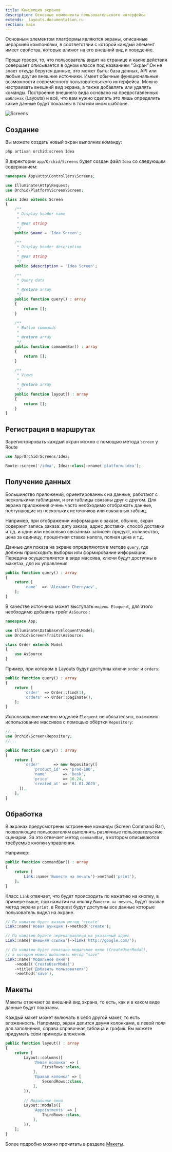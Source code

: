 ```yaml
---
title: Концепция экранов
description: Основные компоненты пользовательского интерфейса
extends: _layouts.documentation.ru
section: main
---
```


Основным элементом платформы являются экраны, описанные иерархией компоновки, в соответствии с которой
каждый элемент имеет свойства, которые влияют на его внешний вид и поведение.

Проще говоря, то, что пользователь видит на странице и какие действия совершает описывается в одном классе под названием "Экран".Он не знает откуда берутся данные, это может быть: база данных, API или любые другие внешние источники. Имеет обычные функциональные возможности современного пользовательского интерфейса. Можно настраивать внешний вид экрана, а также добавлять или удалять команды. Построение внешнего вида основано на предоставленных `шаблонах` (Layouts) и всё, что вам нужно сделать это лишь определить какие данные будут показаны в том или ином шаблоне.

![Screens](https://orchid.software/assets/img/scheme/screens.jpg)

## Создание

Вы можете создать новый экран выполнив команду:

```php
php artisan orchid:screen Idea
```

В директории `app/Orchid/Screens` будет создан файл `Idea` со следующим содержанием:

```php
namespace App\Http\Controllers\Screens;

use Illuminate\Http\Request;
use Orchid\Platform\Screen\Screen;

class Idea extends Screen
{
    /**
     * Display header name
     *
     * @var string
     */
    public $name = 'Idea Screen';

    /**
     * Display header description
     *
     * @var string
     */
    public $description = 'Idea Screen';

    /**
     * Query data
     *
     * @return array
     */
    public function query() : array
    {
        return [];
    }

    /**
     * Button commands
     *
     * @return array
     */
    public function commandBar() : array
    {
        return [];
    }

    /**
     * Views
     *
     * @return array
     */
    public function layout() : array
    {
        return [];
    }
}

```

## Регистрация в маршрутах

Зарегистрировать каждый экран можно с помощью метода `screen` у Route
```php
use App/Orchid/Screens/Idea;

Route::screen('/idea', Idea::class)->name('platform.idea');
```


## Получение данных

Большинство приложений, ориентированных на данные, работают с несколькими таблицами, и эти таблицы связаны
друг с другом. Для экрана приложения очень часто необходимо отображать данные, поступающие из
нескольких источников или связанных таблиц.

Например, при отображении информации о заказе, обычно,
экран содержит запись заказа: дату заказа, адрес доставки, способ доставки и т.д.
и один или несколько связанных записей: продукт, количество, цена за единицу, процентная ставка налога,
полная цена и т.д.

Данные для показа на экране определяются в методе `query`, где должны происходить выборки или формирование информации.
Передача осуществляется в виде массива, ключи будут доступны в макетах, для их управления.

```php
public function query() : array
{
    return [
        'name'  => 'Alexandr Chernyaev',
    ];
}
```

В качестве источника может выступать `модель Eloquent`, для этого необходимо добавить трейт `AsSource` :

```php
namespace App;

use Illuminate\Database\Eloquent\Model;
use Orchid\Screen\Traits\AsSource;

class Order extends Model
{
    use AsSource
}
```

Пример, при котором в  Layouts будут доступны ключи `order` и `orders`:

```php
public function query() : array
{
    return [
        'order'  => Order::find(1),
        'orders' => Order::paginate(),
    ];
}
```

Использование именно моделей `Eloquent` не обязательно, возможно использование массивов с помощью обёртки `Repository`:

```php
//...
use Orchid\Screen\Repository;    
//...

public function query() : array
{
    return [
        'order'      => new Repository([
            'product_id' => 'prod-100',
            'name'       => 'Desk',
            'price'      => 10.24,
            'created_at' => '01.01.2020',
      ]),
    ];
}
```



## Обработка

В экранах предусмотрены встроенные команды (Screen Command Bar), позволяющие пользователям выполнять различные пользовательские сценарии.
За это отвечает метод `commandBar`, в котором описываются требуемые кнопки управления. 

Например:

```php
public function commandBar() : array
{
    return [
        Link::name('Вывести на печать')->method('print'),
    ];
}
```

Класс `Link` отвечает, что будет происходить по нажатию на кнопку, в примере выше, при нажатии на кнопку `Вывести на печать`,
будет вызван метод экрана `print`, в Request будут доступны все данные которые пользователь видел на экране.


```php
// По нажатию будет вызван метод 'create'
Link::name('Новая функция')->method('create');

// По нажатию будете перенаправлены на указанный адрес
Link::name('Внешняя ссылка')->link('http://google.com/');

// По нажатию будет показано модальное окно (CreateUserModal),
// в котором можно выполнить метод "save"
Link::name('Модальное окно')
    ->modal('CreateUserModal')
    ->title('Добавить пользователя')
    ->method('save'),
```


## Макеты

Макеты отвечают за внешний вид экрана, то есть, как и в каком виде данные будут показаны.

Каждый макет может включать в себя другой макет, то есть вложенность.
Например, экран делится двумя колонками, в левой поля для заполнения, справа справочная таблица и график.
Вы можете придумать свои примеры вложения.


```php
public function layout() : array
{
    return [
        Layout::columns([
            'Левая колонка' => [
                FirstRows::class,
            ],
            'Правая колонка' => [
                SecondRows::class,
            ],
        ]),
        
        // Модальные окна
        Layout::modals([
            'Appointments' => [
                ThirdRows::class,
            ],
        ]),
    ];
}
```

Более подробно можно прочитать в разделе [Макеты](/ru/docs/layouts/).
